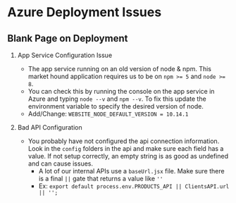 # Azure Deployment Issues

## Blank Page on Deployment

1. App Service Configuration Issue

   - The app service running on an old version of node & npm. This market hound application requires us to be on `npm >= 5` and `node >= 8`.
   - You can check this by running the console on the app service in Azure and typing `node --v` and `npm --v`. To fix this update the environment variable to specify the desired version of node.
   - Add/Change: `WEBSITE_NODE_DEFAULT_VERSION = 10.14.1`

2. Bad API Configuration
   - You probably have not configured the api connection information. Look in the `config` folders in the api and make sure each field has a value. If not setup correctly, an empty string is as good as undefined and can cause issues.
     - A lot of our internal APIs use a `baseUrl.jsx` file. Make sure there is a final `||` gate that returns a value like `''`
     - Ex: `export default process.env.PRODUCTS_API || ClientsAPI.url || '';`
